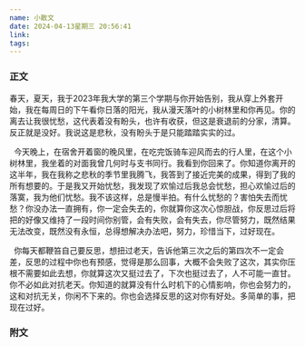 ```yaml
---
name: 小散文
date: 2024-04-13星期三 20:56:41
link: 
tags:
---
```

### 正文
春天，夏天，我于2023年我大学的第三个学期与你开始告别，我从穿上外套开始，我在每周日的下午看你日落的阳光，我从漫天落叶的小树林里和你再见。你的离去让我很忧愁，这代表着没有盼头，也许有收获，但这是衰退前的分家，清算。反正就是没好。我说这是悲秋，没有盼头于是只能踏踏实实的过。

  今天晚上，在宿舍开着窗的晚风里，在吃完饭骑车迎风而去的行人里，在这个小树林里，我坐着的对面我曾几何时与支书同行。我看到你回来了。你知道你离开的这半年，我在我称之悲秋的季节里我腾飞，我答到了接近完美的成果，得到了我的所有想要的。于是我又开始忧愁，我发现了欢愉过后我总会忧愁，担心欢愉过后的落寞，我为他们忧愁。我不该这样，总是慢半拍。有什么忧愁的？害怕失去而忧愁？你没办法一直拥有，你一定会失去的，你就算你这次心惊胆战，你反思过后将把的好像又维持了一段时间你别管，会有失败，会有失去，你尽管努力，既然结果无法改变，既然没有永恒，总得想解决办法吧，努力，珍惜当下，过好现在。

  你每天都鞭笞自己要反思，想扭过老天，告诉他第三次之后的第四次不一定会差，反思的过程中你也有预感，觉得是那么回事，大概不会失败了这次，其实你压根不需要如此去想，你就算这次又挺过去了，下次也挺过去了，人不可能一直甘。你不必如此对抗老天。你知道的就算没有什么时机下的心情影响，你也会努力的，这和对抗无关，你闲不下来的。你也会选择反思的这对你有好处。多简单的事，把现在过好。





### 附文